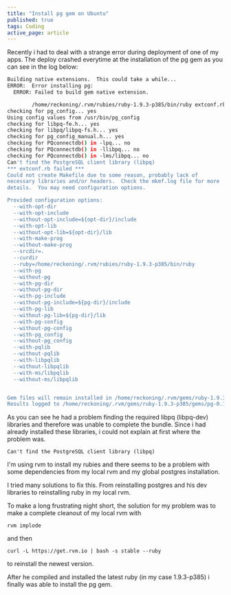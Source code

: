 ```yaml
---
title: "Install pg gem on Ubuntu"
published: true
tags: Coding
active_page: article
---
```

Recently i had to deal with a strange error during deployment of one of my apps. The deploy crashed everytime at the installation of the pg gem as you can see in the log below:

``` sh
Building native extensions.  This could take a while...
ERROR:  Error installing pg:
  ERROR: Failed to build gem native extension.

        /home/reckoning/.rvm/rubies/ruby-1.9.3-p385/bin/ruby extconf.rb
checking for pg_config... yes
Using config values from /usr/bin/pg_config
checking for libpq-fe.h... yes
checking for libpq/libpq-fs.h... yes
checking for pg_config_manual.h... yes
checking for PQconnectdb() in -lpq... no
checking for PQconnectdb() in -llibpq... no
checking for PQconnectdb() in -lms/libpq... no
Can't find the PostgreSQL client library (libpq)
*** extconf.rb failed ***
Could not create Makefile due to some reason, probably lack of
necessary libraries and/or headers.  Check the mkmf.log file for more
details.  You may need configuration options.

Provided configuration options:
  --with-opt-dir
  --with-opt-include
  --without-opt-include=${opt-dir}/include
  --with-opt-lib
  --without-opt-lib=${opt-dir}/lib
  --with-make-prog
  --without-make-prog
  --srcdir=.
  --curdir
  --ruby=/home/reckoning/.rvm/rubies/ruby-1.9.3-p385/bin/ruby
  --with-pg
  --without-pg
  --with-pg-dir
  --without-pg-dir
  --with-pg-include
  --without-pg-include=${pg-dir}/include
  --with-pg-lib
  --without-pg-lib=${pg-dir}/lib
  --with-pg-config
  --without-pg-config
  --with-pg_config
  --without-pg_config
  --with-pqlib
  --without-pqlib
  --with-libpqlib
  --without-libpqlib
  --with-ms/libpqlib
  --without-ms/libpqlib


Gem files will remain installed in /home/reckoning/.rvm/gems/ruby-1.9.3-p385/gems/pg-0.14.1 for inspection.
Results logged to /home/reckoning/.rvm/gems/ruby-1.9.3-p385/gems/pg-0.14.1/ext/gem_make.out
```

As you can see he had a problem finding the required libpq (libpq-dev) libraries and therefore was unable to complete the bundle. Since i had already installed these libraries, i could not explain at first where the problem was.

```
Can't find the PostgreSQL client library (libpq)
```

I'm using rvm to install my rubies and there seems to be a problem with some dependencies from my local rvm and my global postgres installation.

I tried many solutions to fix this. From reinstalling postgres and his dev libraries to reinstalling ruby in my local rvm.

To make a long frustrating night short, the solution for my problem was to make a complete cleanout of my local rvm with

```
rvm implode
```

and then

```
curl -L https://get.rvm.io | bash -s stable --ruby
```

to reinstall the newest version.

After he compiled and installed the latest ruby (in my case 1.9.3-p385) i finally was able to install the pg gem.
